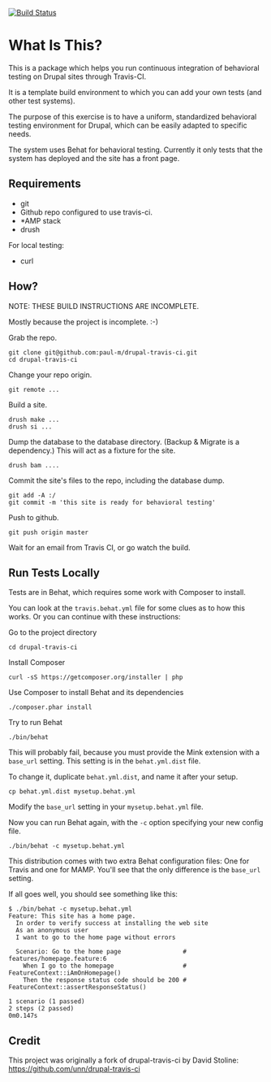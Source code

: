 [![Build Status](https://travis-ci.org/paul-m/drupal-travis-ci.png?branch=master)](https://travis-ci.org/paul-m/drupal-travis-ci)

What Is This?
=============

This is a package which helps you run continuous integration of behavioral testing on Drupal sites through Travis-CI.

It is a template build environment to which you can add your own tests (and other test systems).

The purpose of this exercise is to have a uniform, standardized behavioral testing environment for Drupal, which can be easily adapted to specific needs.

The system uses Behat for behavioral testing. Currently it only tests that the system has deployed and the site has a front page.

Requirements
------------

- git
- Github repo configured to use travis-ci.
- *AMP stack
- drush

For local testing:

- curl

How?
----

NOTE: THESE BUILD INSTRUCTIONS ARE INCOMPLETE.

Mostly because the project is incomplete. :-)

Grab the repo.

	git clone git@github.com:paul-m/drupal-travis-ci.git
	cd drupal-travis-ci

Change your repo origin.

	git remote ...

Build a site.

	drush make ...
	drush si ...

Dump the database to the database directory. (Backup & Migrate is a dependency.) This will act as a fixture for the site.

	drush bam ....

Commit the site's files to the repo, including the database dump.

	git add -A :/
	git commit -m 'this site is ready for behavioral testing'

Push to github.

	git push origin master

Wait for an email from Travis CI, or go watch the build.

Run Tests Locally
-----------------

Tests are in Behat, which requires some work with Composer to install.

You can look at the `travis.behat.yml` file for some clues as to how this works. Or you can continue with these instructions:

Go to the project directory

	cd drupal-travis-ci	

Install Composer

	curl -sS https://getcomposer.org/installer | php

Use Composer to install Behat and its dependencies

	./composer.phar install

Try to run Behat

	./bin/behat

This will probably fail, because you must provide the Mink extension with a `base_url` setting. This setting is in the `behat.yml.dist` file.

To change it, duplicate `behat.yml.dist`, and name it after your setup.

	cp behat.yml.dist mysetup.behat.yml

Modify the `base_url` setting in your `mysetup.behat.yml` file.

Now you can run Behat again, with the `-c` option specifying your new config file.

	./bin/behat -c mysetup.behat.yml

This distribution comes with two extra Behat configuration files: One for Travis and one for MAMP. You'll see that the only difference is the `base_url` setting.

If all goes well, you should see something like this:

	$ ./bin/behat -c mysetup.behat.yml
	Feature: This site has a home page.
	  In order to verify success at installing the web site
	  As an anonymous user
	  I want to go to the home page without errors
	
	  Scenario: Go to the home page                 # features/homepage.feature:6
	    When I go to the homepage                   # FeatureContext::iAmOnHomepage()
	    Then the response status code should be 200 # FeatureContext::assertResponseStatus()
	
	1 scenario (1 passed)
	2 steps (2 passed)
	0m0.147s

Credit
------

This project was originally a fork of drupal-travis-ci by David Stoline: https://github.com/unn/drupal-travis-ci
